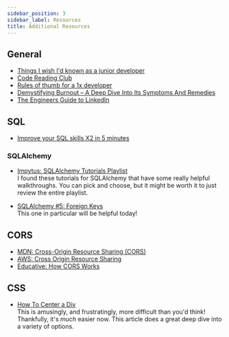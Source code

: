 ```yaml
---
sidebar_position: 3
sidebar_label: Resources
title: Additional Resources
---
```


<!-- markdownlint-disable no-inline-html no-trailing-punctuation -->

## General

- [Things I wish I'd known as a junior developer](https://robkendal.co.uk/blog/things-i-wish-i-d-known-as-a-junior-developer/)
- [Code Reading Club](https://www.felienne.com/archives/6472)
- [Rules of thumb for a 1x developer](https://muldoon.cloud/programming/2020/04/17/programming-rules-thumb.html)
- [Demystifying Burnout – A Deep Dive Into Its Symptoms And Remedies](https://leadership.garden/demystifying-burnout/)
- [The Engineers Guide to LinkedIn](https://hybridhacker.email/p/engineers-guide-to-linkedin)

## SQL

- [Improve your SQL skills X2 in 5 minutes](https://zaidesanton.substack.com/p/the-most-underrated-skill-sql-for)

### SQLAlchemy

- [Impytus: SQLAlchemy Tutorials Playlist](https://www.youtube.com/watch?v=gCTwlhMYz-U&list=PLAVbzj1yOen7p6-QKOFqm618_TvWFIm9m)
  <br/>I found these tutorials for SQLAlchemy that have some really helpful walkthroughs.  You can pick and choose, but it might be worth it to just review the entire playlist.

- [SQLAlchemy #5: Foreign Keys](https://www.youtube.com/watch?v=dB_wyZbqwBk)
  <br/>This one in particular will be helpful today!

## CORS

- [MDN: Cross-Origin Resource Sharing (CORS)](https://developer.mozilla.org/en-US/docs/Web/HTTP/CORS)
- [AWS: Cross Origin Resource Sharing](https://aws.amazon.com/what-is/cross-origin-resource-sharing/)
- [Educative: How CORS Works](https://www.educative.io/answers/how-cors-cross-origin-resource-sharing-works)

## CSS

- [How To Center a Div](https://www.joshwcomeau.com/css/center-a-div/)
  <br/>This is amusingly, and frustratingly, more difficult than you'd think! Thankfully, it's _much_ easier now. This article does a great deep dive into a variety of options.
